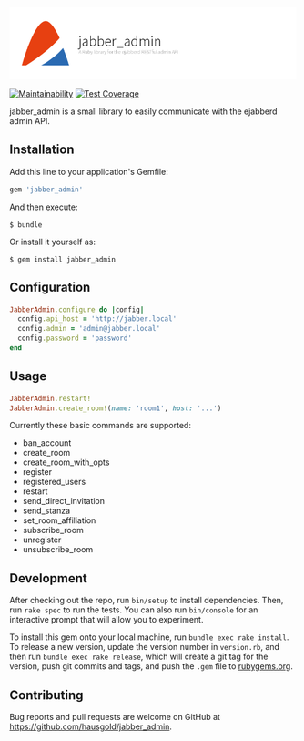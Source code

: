 ![jabber_admin](doc/assets/project.png)

[![Maintainability](https://api.codeclimate.com/v1/badges/0b3c444d8db8acaaba97/maintainability)](https://codeclimate.com/github/hausgold/jabber_admin/maintainability)
[![Test Coverage](https://api.codeclimate.com/v1/badges/0b3c444d8db8acaaba97/test_coverage)](https://codeclimate.com/github/hausgold/jabber_admin/test_coverage)

jabber_admin is a small library to easily communicate with the ejabberd
admin API.

## Installation

Add this line to your application's Gemfile:

```ruby
gem 'jabber_admin'
```

And then execute:

    $ bundle

Or install it yourself as:

    $ gem install jabber_admin

## Configuration

```ruby
JabberAdmin.configure do |config|
  config.api_host = 'http://jabber.local'
  config.admin = 'admin@jabber.local'
  config.password = 'password'
end
```

## Usage

```ruby
JabberAdmin.restart!
JabberAdmin.create_room!(name: 'room1', host: '...')
```

Currently these basic commands are supported:

- ban_account
- create_room
- create_room_with_opts
- register
- registered_users
- restart
- send_direct_invitation
- send_stanza
- set_room_affiliation
- subscribe_room
- unregister
- unsubscribe_room

## Development

After checking out the repo, run `bin/setup` to install dependencies. Then, run `rake spec` to run the tests. You can also run `bin/console` for an interactive prompt that will allow you to experiment.

To install this gem onto your local machine, run `bundle exec rake install`. To release a new version, update the version number in `version.rb`, and then run `bundle exec rake release`, which will create a git tag for the version, push git commits and tags, and push the `.gem` file to [rubygems.org](https://rubygems.org).

## Contributing

Bug reports and pull requests are welcome on GitHub at https://github.com/hausgold/jabber_admin.
